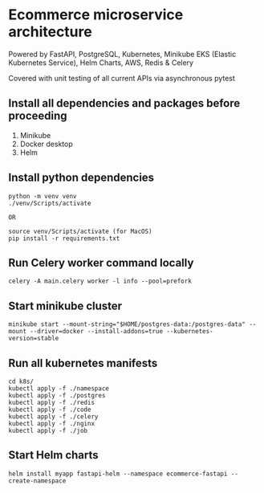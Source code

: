 # Ecommerce microservice architecture

Powered by FastAPI, PostgreSQL, Kubernetes, Minikube EKS (Elastic Kubernetes Service), Helm Charts, AWS, Redis & Celery

Covered with unit testing of all current APIs via asynchronous pytest

## Install all dependencies and packages before proceeding

1. Minikube
2. Docker desktop
3. Helm

## Install python dependencies

    python -m venv venv
    ./venv/Scripts/activate

    OR

    source venv/Scripts/activate (for MacOS)
    pip install -r requirements.txt

## Run Celery worker command locally

    celery -A main.celery worker -l info --pool=prefork

## Start minikube cluster

    minikube start --mount-string="$HOME/postgres-data:/postgres-data" --mount --driver=docker --install-addons=true --kubernetes-version=stable

## Run all kubernetes manifests

    cd k8s/
    kubectl apply -f ./namespace
    kubectl apply -f ./postgres
    kubectl apply -f ./redis
    kubectl apply -f ./code
    kubectl apply -f ./celery
    kubectl apply -f ./nginx
    kubectl apply -f ./job

## Start Helm charts

    helm install myapp fastapi-helm --namespace ecommerce-fastapi --create-namespace
